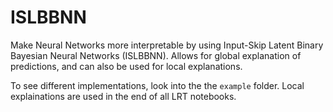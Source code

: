# ISLBBNN
Make Neural Networks more interpretable by using Input-Skip Latent Binary Bayesian Neural Networks (ISLBBNN). Allows for global explanation of predictions, and can also be used for local explanations.

To see different implementations, look into the the `example` folder. Local explainations are used in the end of all LRT notebooks.  
